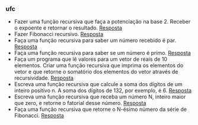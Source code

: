 ### ufc
*  Fazer uma função recursiva que faça a potenciação na base 2. Receber o expoente  e retornar o resultado.
[Resposta](08_recursividade/Potencia_de_base.md)
*  Fazer Fibonacci recursivo.
[Resposta](08_recursividade/Fibonacci.md)
*  Faça uma função recursiva para saber um número recebido é par.
[Resposta](08_recursividade/eh_par.md)
*  Faça uma função recursiva para saber se um número é primo.
[Resposta](08_recursividade/eh_primo.md)
*  Faça um programa que lê valores para um vetor de reais de 10 elementos. Criar uma função recursiva que imprima os elementos do vetor e que retorne o somatório dos elementos do vetor através de recursividade.
[Resposta](08_recursividade/Vet_recursivo.md)
*  Escreva uma função recursiva que calcule a soma dos dígitos de um inteiro positivo n. A soma dos dígitos de 132, por exemplo, é 6.
[Resposta](08_recursividade/SomaDig.md)
*  Escreva uma função recursiva que receba um número N, inteiro maior que zero, e retorne o fatorial desse número.
[Resposta](08_recursividade/fatorial.md)
*  Faça uma função recursiva que retorne o N-ésimo número da série de Fibonacci.
[Resposta](08_recursividade/N_esimo_termo_fibonacci.md)
